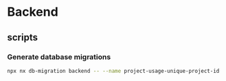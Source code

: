 # Backend

## scripts

### Generate database migrations

```sh
npx nx db-migration backend -- --name project-usage-unique-project-id
```
